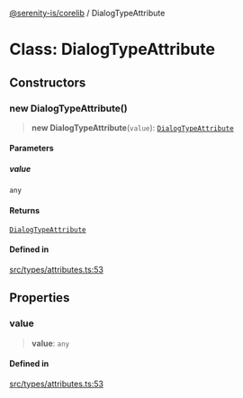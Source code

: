 [@serenity-is/corelib](../README.md) / DialogTypeAttribute

# Class: DialogTypeAttribute

## Constructors

### new DialogTypeAttribute()

> **new DialogTypeAttribute**(`value`): [`DialogTypeAttribute`](DialogTypeAttribute.md)

#### Parameters

##### value

`any`

#### Returns

[`DialogTypeAttribute`](DialogTypeAttribute.md)

#### Defined in

[src/types/attributes.ts:53](https://github.com/serenity-is/serenity/blob/master/packages/corelib/src/types/attributes.ts#L53)

## Properties

### value

> **value**: `any`

#### Defined in

[src/types/attributes.ts:53](https://github.com/serenity-is/serenity/blob/master/packages/corelib/src/types/attributes.ts#L53)
